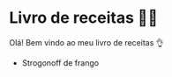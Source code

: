 # Livro de receitas :man_cook:

Olá! Bem vindo ao meu livro de receitas :ok_hand:

- Strogonoff de frango